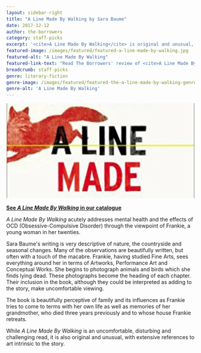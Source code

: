```yaml
---
layout: sidebar-right
title: "A Line Made By Walking by Sara Baume"
date: 2017-12-12
author: the-borrowers
category: staff-picks
excerpt: '<cite>A Line Made By Walking</cite> is original and unusual, disturbing and challenging.'
featured-image: /images/featured/featured-a-line-made-by-walking.jpg
featured-alt: "A Line Made By Walking"
featured-link-text: "Read The Borrowers' review of <cite>A Line Made By Walking</cite>"
breadcrumb: staff-picks
genre: literary-fiction
genre-image: /images/featured/featured-the-a-line-made-by-walking-genre.jpg
genre-alt: 'A Line Made By Walking'
---
```


![A Line Made By Walking](/images/featured/featured-a-line-made-by-walking.jpg)

**[See <cite>A Line Made By Walking</cite> in our catalogue](https://suffolk.spydus.co.uk/cgi-bin/spydus.exe/ENQ/OPAC/BIBENQ?BRN=2101692)**

<cite>A Line Made By Walking</cite> acutely addresses mental health and the effects of OCD (Obsessive-Compulsive Disorder) through the viewpoint of Frankie, a young woman in her twenties.

Sara Baume's writing is very descriptive of nature, the countryside and seasonal changes. Many of the observations are beautifully written, but often with a touch of the macabre. Frankie, having studied Fine Arts, sees everything around her in terms of Artworks, Performance Art and Conceptual Works. She begins to photograph animals and birds which she finds lying dead. These photographs become the heading of each chapter. Their inclusion in the book, although they could be interpreted as adding to the story, make uncomfortable viewing.

The book is beautifully perceptive of family and its influences as Frankie tries to come to terms with her own life as well as memories of her grandmother, who died three years previously and to whose house Frankie retreats.

While <cite>A Line Made By Walking</cite> is an uncomfortable, disturbing and challenging read, it is also original and unusual, with extensive references to art intrinsic to the story.
